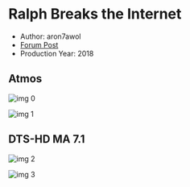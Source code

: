 # Ralph Breaks the Internet

* Author: aron7awol
* [Forum Post](https://www.avsforum.com/threads/bass-eq-for-filtered-movies.2995212/post-57617240)
* Production Year: 2018

## Atmos

![img 0](https://i.imgur.com/6Mk8ndl.jpg)

![img 1](https://i.imgur.com/cGSnDYx.jpg)

## DTS-HD MA 7.1

![img 2](https://i.imgur.com/u7Dfbkt.jpg)

![img 3](https://i.imgur.com/TrgmFmH.jpg)

